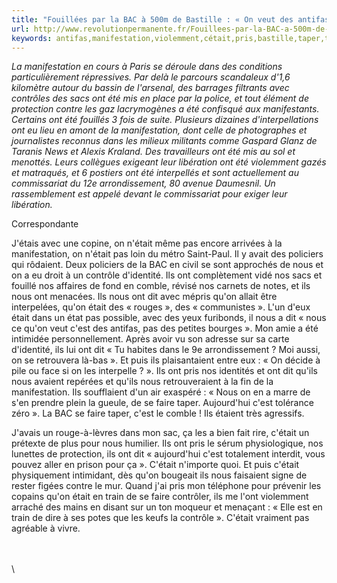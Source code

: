 ```yaml
---
title: "Fouillées par la BAC à 500m de Bastille : « On veut des antifas, pas des petites bourges »"
url: http://www.revolutionpermanente.fr/Fouillees-par-la-BAC-a-500m-de-Bastille-On-veut-des-antifas-pas-des-petites-bourges
keywords: antifas,manifestation,violemment,cétait,pris,bastille,taper,train,fouillées,sacs,quon,petites,veut,bourges,cest,bac,500m,faire
---
```

*La manifestation en cours à Paris se déroule dans des conditions particulièrement répressives. Par delà le parcours scandaleux d'1,6 kilomètre autour du bassin de l'arsenal, des barrages filtrants avec contrôles des sacs ont été mis en place par la police, et tout élément de protection contre les gaz lacrymogènes a été confisqué aux manifestants. Certains ont été fouillés 3 fois de suite. Plusieurs dizaines d'interpellations ont eu lieu en amont de la manifestation, dont celle de photographes et journalistes reconnus dans les milieux militants comme Gaspard Glanz de Taranis News et Alexis Kraland. Des travailleurs ont été mis au sol et menottés. Leurs collègues exigeant leur libération ont été violemment gazés et matraqués, et 6 postiers ont été interpellés et sont actuellement au commissariat du 12e arrondissement, 80 avenue Daumesnil. Un rassemblement est appelé devant le commissariat pour exiger leur libération.*

Correspondante

J'étais avec une copine, on n'était même pas encore arrivées à la manifestation, on n'était pas loin du métro Saint-Paul. Il y avait des policiers qui rôdaient. Deux policiers de la BAC en civil se sont approchés de nous et on a eu droit à un contrôle d'identité. Ils ont complètement vidé nos sacs et fouillé nos affaires de fond en comble, révisé nos carnets de notes, et ils nous ont menacées. Ils nous ont dit avec mépris qu'on allait être interpelées, qu'on était des « rouges », des « communistes ». L'un d'eux était dans un état pas possible, avec des yeux furibonds, il nous a dit « nous ce qu'on veut c'est des antifas, pas des petites bourges ». Mon amie a été intimidée personnellement. Après avoir vu son adresse sur sa carte d'identité, ils lui ont dit « Tu habites dans le 9e arrondissement ? Moi aussi, on se retrouvera là-bas ». Et puis ils plaisantaient entre eux : « On décide à pile ou face si on les interpelle ? ». Ils ont pris nos identités et ont dit qu'ils nous avaient repérées et qu'ils nous retrouveraient à la fin de la manifestation. Ils soufflaient d'un air exaspéré : « Nous on en a marre de s'en prendre plein la gueule, de se faire taper. Aujourd'hui c'est tolérance zéro ». La BAC se faire taper, c'est le comble ! Ils étaient très agressifs.

J'avais un rouge-à-lèvres dans mon sac, ça les a bien fait rire, c'était un prétexte de plus pour nous humilier. Ils ont pris le sérum physiologique, nos lunettes de protection, ils ont dit « aujourd'hui c'est totalement interdit, vous pouvez aller en prison pour ça ». C'était n'importe quoi. Et puis c'était physiquement intimidant, dès qu'on bougeait ils nous faisaient signe de rester figées contre le mur. Quand j'ai pris mon téléphone pour prévenir les copains qu'on était en train de se faire contrôler, ils me l'ont violemment arraché des mains en disant sur un ton moqueur et menaçant : « Elle est en train de dire à ses potes que les keufs la contrôle ». C'était vraiment pas agréable à vivre.

\
\
\
